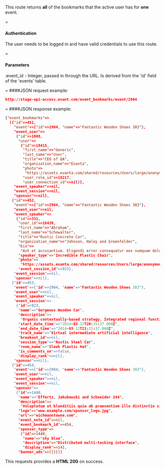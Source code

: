 <!-- --- title: GET /event_bookmarks/event/:event_id -->

This route returns **all** of the bookmarks that the active user has for **one** event.

=
#### Authentication

The user needs to be logged in and have valid credentials to use this route.

=
#### Parameters

:event_id - Integer, passed in through the URL. Is derived from the 'id' field of the 'events' table.

=
####JSON request example:
```json
http://stage-api-access.evant.com/event_bookmarks/event/2904
```

=
####JSON response example:

```json
{"event_bookmarks"=>
  [{"id"=>451,
    "event"=>{"id"=>2904, "name"=>"Fantastic Wooden Shoes 383"},
    "event_user"=>
     {"id"=>1008,
      "user"=>
       {"id"=>18415,
        "first_name"=>"Generic",
        "last_name"=>"User",
        "title"=>"CEO of QA",
        "organization_name"=>"Evanta",
        "photo"=>
         "https://assets.evanta.com/shared/resources/Users/large/anonymous2.jpg",
        "user_role_id"=>18217,
        "user_connection_id"=>nil}},
    "event_speaker"=>nil,
    "event_session"=>nil,
    "sponsor"=>nil},
   {"id"=>452,
    "event"=>{"id"=>2904, "name"=>"Fantastic Wooden Shoes 383"},
    "event_user"=>nil,
    "event_speaker"=>
     {"id"=>331,
      "user_id"=>18430,
      "first_name"=>"Abraham",
      "last_name"=>"Schowalter",
      "title"=>"Rustic Concrete Car",
      "organization_name"=>"Johnson, Haley and Greenfelder",
      "bio"=>
       "Aut et accusantium. Eligendi error consequatur eos numquam dolorum delectus doloremque. Nesciunt quod quia
      "speaker_type"=>"Incredible Plastic Chair",
      "photo"=>
       "https://assets.evanta.com/shared/resources/Users/large/anonymous2.jpg",
      "event_session_id"=>923},
    "event_session"=>nil,
    "sponsor"=>nil},
   {"id"=>453,
    "event"=>{"id"=>2904, "name"=>"Fantastic Wooden Shoes 383"},
    "event_user"=>nil,
    "event_speaker"=>nil,
    "event_session"=>
     {"id"=>923,
      "name"=>"Gorgeous Wooden Car",
      "description"=>
       "Organic contextually-based strategy. Integrated regional functionalities",
      "start_date_time"=>"2014-03-12T20:15:37.000Z",
      "end_date_time"=>"2014-03-12T21:15:37.000Z",
      "track_name"=>"Virtual intermediate artificial intelligence",
      "breakout_id"=>nil,
      "session_type"=>"Rustic Steel Car",
      "room_name"=>"Sleek Plastic Hat",
      "is_comments_on"=>false,
      "display_rank"=>nil},
    "sponsor"=>nil},
   {"id"=>454,
    "event"=>{"id"=>2904, "name"=>"Fantastic Wooden Shoes 383"},
    "event_user"=>nil,
    "event_speaker"=>nil,
    "event_session"=>nil,
    "sponsor"=>
     {"id"=>1448,
      "name"=>"Effertz, Jakubowski and Schneider 244",
      "description"=>
       "Voluptatum ut blanditiis quia ab praesentium illo distinctio sit incidunt quasi eaque sed et officiis.",
      "logo"=>"www.example.com/sponsor_logo.jpg",
      "url"=>"eichmanntowne.com",
      "event_note_id"=>nil,
      "event_bookmark_id"=>454,
      "sponsor_type"=>
       {"id"=>1448,
        "name"=>"sky blue",
        "description"=>"Distributed multi-tasking interface",
        "display_rank"=>14},
      "banner_ads"=>[]}}]}
```

This requests provides a <strong>HTML 200</strong> on success.